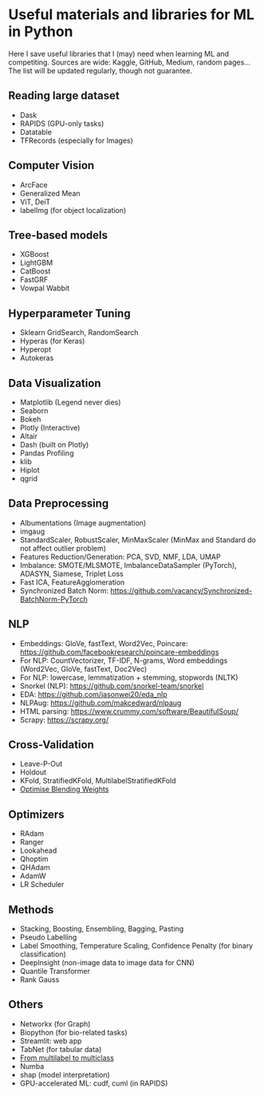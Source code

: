 # Useful materials and libraries for ML in Python
Here I save useful libraries that I (may) need when learning ML and competiting. Sources are wide: Kaggle, GitHub, Medium, random pages...  
The list will be updated regularly, though not guarantee.

## Reading large dataset
- Dask
- RAPIDS (GPU-only tasks)
- Datatable
- TFRecords (especially for Images)

## Computer Vision
- ArcFace
- Generalized Mean
- ViT, DeiT
- labelImg (for object localization)

## Tree-based models
- XGBoost
- LightGBM
- CatBoost
- FastGRF
- Vowpal  Wabbit

## Hyperparameter Tuning
- Sklearn GridSearch, RandomSearch
- Hyperas (for Keras)
- Hyperopt
- Autokeras

## Data Visualization
- Matplotlib (Legend never dies)
- Seaborn 
- Bokeh 
- Plotly (Interactive)
- Altair
- Dash (built on Plotly)
- Pandas Profiling
- klib
- Hiplot
- qgrid

## Data Preprocessing
- Albumentations (Image augmentation)
- imgaug
- StandardScaler, RobustScaler, MinMaxScaler (MinMax and Standard do not affect outlier problem)
- Features Reduction/Generation: PCA, SVD, NMF, LDA, UMAP
- Imbalance: SMOTE/MLSMOTE, ImbalanceDataSampler (PyTorch), ADASYN, Siamese, Triplet Loss
- Fast ICA, FeatureAgglomeration
- Synchronized Batch Norm: https://github.com/vacancy/Synchronized-BatchNorm-PyTorch

## NLP
- Embeddings: GloVe, fastText, Word2Vec, Poincare: https://github.com/facebookresearch/poincare-embeddings
- For NLP: CountVectorizer, TF-IDF, N-grams, Word embeddings (Word2Vec, GloVe, fastText, Doc2Vec)
- For NLP: lowercase, lemmatization + stemming, stopwords (NLTK)
- Snorkel (NLP): https://github.com/snorkel-team/snorkel
- EDA: https://github.com/jasonwei20/eda_nlp
- NLPAug: https://github.com/makcedward/nlpaug
- HTML parsing: https://www.crummy.com/software/BeautifulSoup/
- Scrapy: https://scrapy.org/

## Cross-Validation
- Leave-P-Out
- Holdout
- KFold, StratifiedKFold, MultilabelStratifiedKFold
- [Optimise Blending Weights](https://www.kaggle.com/gogo827jz/optimise-blending-weights-with-bonus-0)

## Optimizers
- RAdam
- Ranger
- Lookahead
- Qhoptim
- QHAdam
- AdamW
- LR Scheduler

## Methods
- Stacking, Boosting, Ensembling, Bagging, Pasting
- Pseudo Labelling
- Label Smoothing, Temperature Scaling, Confidence Penalty (for binary classification)
- DeepInsight (non-image data to image data for CNN)
- Quantile Transformer
- Rank Gauss

## Others
- Networkx (for Graph)
- Biopython (for bio-related tasks)
- Streamlit: web app
- TabNet (for tabular data)
- [From multilabel to multiclass](https://www.kaggle.com/c/lish-moa/discussion/200992)
- Numba
- shap (model interpretation)
- GPU-accelerated ML: cudf, cuml (in RAPIDS)
